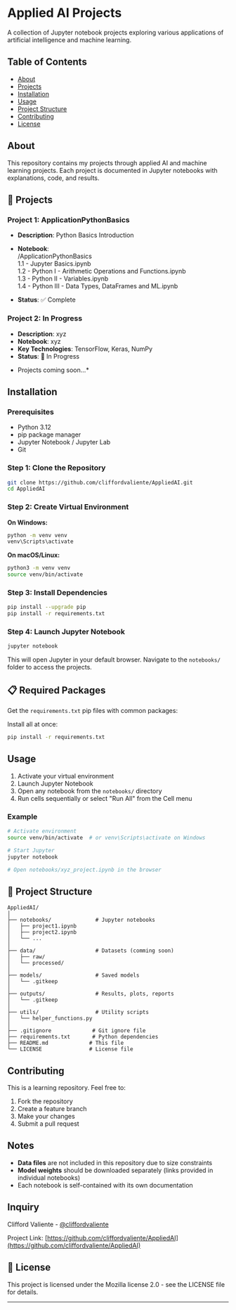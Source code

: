 # Applied AI Projects

A collection of Jupyter notebook projects exploring various applications of artificial intelligence and machine learning.

## Table of Contents

- [About](#about)
- [Projects](#projects)
- [Installation](#installation)
- [Usage](#usage)
- [Project Structure](#project-structure)
- [Contributing](#contributing)
- [License](#license)

## About

This repository contains my projects through applied AI and machine learning projects. Each project is documented in Jupyter notebooks with explanations, code, and results.

## 📂 Projects

### Project 1: ApplicationPythonBasics
- **Description**: Python Basics Introduction
- **Notebook**: 
<br/> /ApplicationPythonBasics <br/>
1.1 - Jupyter Basics.ipynb <br/>
1.2 - Python I - Arithmetic Operations and Functions.ipynb <br/>
1.3 - Python II - Variables.ipynb <br/>
1.4 - Python III - Data Types, DataFrames and ML.ipynb <br/>
  
- **Status**: ✅ Complete

### Project 2: In Progress
- **Description**: xyz
- **Notebook**: xyz
- **Key Technologies**: TensorFlow, Keras, NumPy
- **Status**: 🚧 In Progress

* Projects coming soon...*

## Installation

### Prerequisites

- Python 3.12
- pip package manager
- Jupyter Notebook / Jupyter Lab
- Git

### Step 1: Clone the Repository

```bash
git clone https://github.com/cliffordvaliente/AppliedAI.git
cd AppliedAI
```

### Step 2: Create Virtual Environment

**On Windows:**
```bash
python -m venv venv
venv\Scripts\activate
```

**On macOS/Linux:**
```bash
python3 -m venv venv
source venv/bin/activate
```

### Step 3: Install Dependencies

```bash
pip install --upgrade pip
pip install -r requirements.txt
```

### Step 4: Launch Jupyter Notebook

```bash
jupyter notebook
```

This will open Jupyter in your default browser. Navigate to the `notebooks/` folder to access the projects.

## 📋 Required Packages

Get the `requirements.txt` pip files with common packages:

Install all at once:
```bash
pip install -r requirements.txt
```

## Usage

1. Activate your virtual environment
2. Launch Jupyter Notebook
3. Open any notebook from the `notebooks/` directory
4. Run cells sequentially or select "Run All" from the Cell menu

### Example

```bash
# Activate environment
source venv/bin/activate  # or venv\Scripts\activate on Windows

# Start Jupyter
jupyter notebook

# Open notebooks/xyz_project.ipynb in the browser
```

## 📁 Project Structure

```
AppliedAI/
│
├── notebooks/              # Jupyter notebooks
│   ├── project1.ipynb
│   ├── project2.ipynb
│   └── ...
│
├── data/                   # Datasets (comming soon)
│   ├── raw/
│   └── processed/
│
├── models/                 # Saved models 
│   └── .gitkeep
│
├── outputs/                # Results, plots, reports
│   └── .gitkeep
│
├── utils/                  # Utility scripts
│   └── helper_functions.py
│
├── .gitignore             # Git ignore file
├── requirements.txt       # Python dependencies
├── README.md             # This file
└── LICENSE               # License file
```

## Contributing

This is a learning repository. Feel free to:

1. Fork the repository
2. Create a feature branch
3. Make your changes
4. Submit a pull request

## Notes

- **Data files** are not included in this repository due to size constraints
- **Model weights** should be downloaded separately (links provided in individual notebooks)
- Each notebook is self-contained with its own documentation

## Inquiry

Clifford Valiente - [@cliffordvaliente](https://github.com/cliffordvaliente)

Project Link: [https://github.com/cliffordvaliente/AppliedAI](https://github.com/cliffordvaliente/AppliedAI)

## 📄 License

This project is licensed under the Mozilla license 2.0 - see the LICENSE file for details.

---
